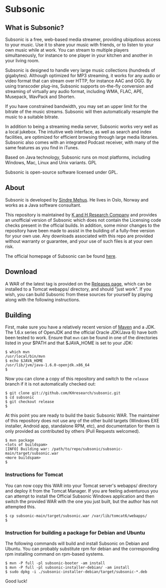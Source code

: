 Subsonic
========

What is Subsonic?
-----------------

Subsonic is a free, web-based media streamer, providing ubiqutious access to your music. Use it to share your music with friends, or to listen to your own music while at work. You can stream to multiple players simultaneously, for instance to one player in your kitchen and another in your living room.

Subsonic is designed to handle very large music collections (hundreds of gigabytes). Although optimized for MP3 streaming, it works for any audio or video format that can stream over HTTP, for instance AAC and OGG. By using transcoder plug-ins, Subsonic supports on-the-fly conversion and streaming of virtually any audio format, including WMA, FLAC, APE, Musepack, WavPack and Shorten.

If you have constrained bandwidth, you may set an upper limit for the bitrate of the music streams. Subsonic will then automatically resample the music to a suitable bitrate.

In addition to being a streaming media server, Subsonic works very well as a local jukebox. The intuitive web interface, as well as search and index facilities, are optimized for efficient browsing through large media libraries. Subsonic also comes with an integrated Podcast receiver, with many of the same features as you find in iTunes.

Based on Java technology, Subsonic runs on most platforms, including Windows, Mac, Linux and Unix variants.
GPL

Subsonic is open-source software licensed under GPL. 

About
-----

Subsonic is developed by [Sindre Mehus](mailto:sindre@activeobjects.no). He lives in Oslo, Norway and works as a Java software consultant.

This repository is maintained by [K and H Research Company](https://khresear.ch) and provides an unofficial version of Subsonic which does not contain the Licensing code checks present in the official builds. In addition, some minor changes to the repository have been made to assist in the building of a fully-free version for your own use. Any downloads associated with this repo are provided without warranty or guarantee, and your use of such files is at your own risk.

The official homepage of Subsonic can be found [here](http://www.subsonic.org/).

Download
--------

A WAR of the latest tag is provided on the [Releases page](https://github.com/KHresearch/subsonic/releases), which can be installed to a Tomcat webapps/ directory, and should "just work". If you wish, you can build Subsonic from these sources for yourself by playing along with the following instructions.

Building
--------

First, make sure you have a relatively recent version of [Maven](http://maven.apache.org/) and a JDK. The 1.6.x series of OpenJDK and the official Oracle JDK(Java 6) have both been tested to work. Ensure that `mvn` can be found in one of the directories listed in your $PATH and that $JAVA_HOME is set to your JDK:

```
$ which mvn
/usr/local/bin/mvn
$ echo $JAVA_HOME
/usr/lib/jvm/java-1.6.0-openjdk.x86_64
$
```

Now you can clone a copy of this repository and switch to the `release` branch if it is not automatically checked out:

```
$ git clone git://github.com/KHresearch/subsonic.git
$ cd subsonic
$ git checkout release
$
```

At this point you are ready to build the basic Subsonic WAR. The maintainer of this repository does not use any of the other build targets (Windows EXE installer, Android app, standalone RPM, etc), and documentation for them is only provided as contributed by others (Pull Requests welcomed).

```
$ mvn package
<lots of buildspam>
[INFO] Building war: /path/to/repo/subsonic/subsonic-main/target/subsonic.war
<more buildspam>
$
```

### Instructions for Tomcat

You can now copy this WAR into your Tomcat server's webapps/ directory and deploy it from the Tomcat Manager. If you are feeling adventurous you can attempt to install the Official Subsonic Windows application and then switch the provided WAR with the one you just built, but the author has not attempted this.

```
$ cp subsonic-main/target/subsonic.war /var/lib/tomcat6/webapps/
$
```

### Instruction for building a package for Debian and Ubuntu

The following commands will build and install Subsonic on Debian and Ubuntu. You can probably substitute rpm for debian and the corresponding rpm installing command on rpm-based systems.

```
$ mvn -P full -pl subsonic-booter -am install
$ mvn -P full -pl subsonic-installer-debian/ -am install
$ sudo dpkg -i ./subsonic-installer-debian/target/subsonic-*.deb
```

Good luck!
